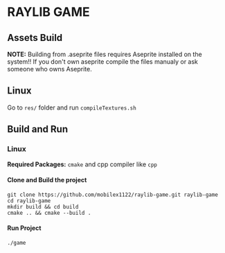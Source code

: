 # RAYLIB GAME

## Assets Build
**NOTE:** Building from .aseprite files requires Aseprite installed on the system!! If you don't own aseprite compile the files manualy or ask someone who owns Aseprite.

## Linux

Go to `res/` folder and run `compileTextures.sh`

## Build and Run

### Linux
**Required Packages:** `cmake` and cpp compiler like `cpp`
#### Clone and Build the project
```
git clone https://github.com/mobilex1122/raylib-game.git raylib-game
cd raylib-game
mkdir build && cd build
cmake .. && cmake --build .
```
#### Run Project
```
./game
```
